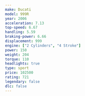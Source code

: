 ```yaml
---
make: Ducati
model: 999R
year: 2006
acceleration: 7.13
top-speed: 6.67
handling: 5.59
braking-power: 6.66
displacement: 999
engine: ["2 Cylinders", "4 Stroke"]
power: 150
weight: 204
torque: 110
headlights: true
type: sport
price: 102500
rating: 721
legendary: false
dlc: false
---
```

